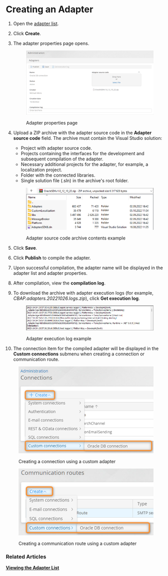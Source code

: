 # Creating an Adapter

1. Open the [adapter list](viewing-the-adapter-list.md).
2. Click **Create**.
3.  The adapter properties page opens.

    <figure><img src="../.gitbook/assets/adapter_properties" alt="Adapter properties page"><figcaption><p>Adapter properties page</p></figcaption></figure>
4.  Upload a ZIP archive with the adapter source code in the **Adapter source code** field. The archive must contain the Visual Studio solution:

    * Project with adapter source code.
    * Projects containing the interfaces for the development and subsequent compilation of the adapter.
    * Necessary additional projects for the adapter, for example, a localization project.
    * Folder with the connected libraries.
    * Single solution file (.sln) in the archive's root folder.

    <figure><img src="../.gitbook/assets/adapter_archive_content" alt="Adapter source code archive contents example"><figcaption><p>Adapter source code archive contents example</p></figcaption></figure>
5. Click **Save**.
6. Click **Publish** to compile the adapter.
7. Upon successful compilation, the adapter name will be displayed in the adapter list and adapter properties.
8. After compilation, view the **compilation log**.
9.  To download the archive with adapter execution logs (for example, _CBAP.adapters.20221026.logs.zip_), click **Get execution log**.

    <figure><img src="../.gitbook/assets/adapter_execution_log" alt="Adapter execution log example"><figcaption><p>Adapter execution log example</p></figcaption></figure>
10. The connection item for the compiled adapter will be displayed in the **Custom connections** submenu when creating a connection or communication route.

<figure><img src="../.gitbook/assets/2023-07-16_00h52_56.png" alt="Creating a connection using a custom adapter"><figcaption><p>Creating a connection using a custom adapter</p></figcaption></figure>

<figure><img src="../.gitbook/assets/2023-07-16_00h53_39.png" alt="Creating a communication route using a custom adapter"><figcaption><p>Creating a communication route using a custom adapter</p></figcaption></figure>

### Related Articles <a href="#related-articles" id="related-articles"></a>

[**Viewing the Adapter List**](viewing-the-adapter-list.md)

